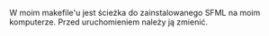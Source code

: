 W moim makefile'u jest ścieżka do zainstalowanego SFML na moim komputerze. Przed uruchomieniem należy ją zmienić. 
